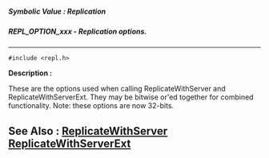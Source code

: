 ##### Symbolic Value : Replication
##### REPL_OPTION_xxx - Replication options.
---
```
#include <repl.h>
```
**Description :**

These are the options used when calling ReplicateWithServer and 
ReplicateWithServerExt.  They may be bitwise or'ed together for combined 
functionality.   Note: these options are now 32-bits.

**See Also :**
[ReplicateWithServer](/reference/Func/ReplicateWithServer)
[ReplicateWithServerExt](/reference/Func/ReplicateWithServerExt)
---
